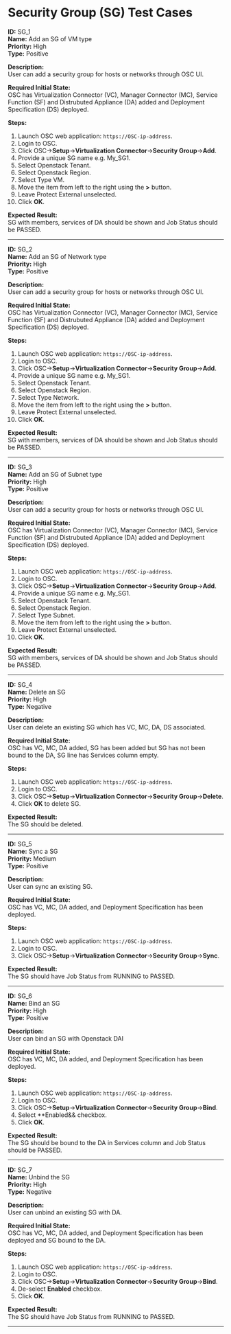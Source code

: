 # Security Group (SG) Test Cases

**ID:** SG_1  
**Name:** Add an SG of VM type  
**Priority:** High  
**Type:** Positive  

**Description:**  
User can add a security group for hosts or networks through OSC UI.  

**Required Initial State:**  
OSC has Virtualization Connector (VC), Manager Connector (MC), Service Function (SF) and Distrubuted Appliance (DA) added and Deployment Specification (DS) deployed.

**Steps:**    
1. Launch OSC web application: `https://OSC-ip-address`.  
2. Login to OSC.  
3. Click OSC->**Setup**->**Virtualization Connector**->**Security Group**->**Add**.  
4. Provide a unique SG name e.g. My_SG1.  
5. Select Openstack Tenant.  
6. Select Openstack Region.  
7. Select Type VM.  
8. Move the item from left to the right using the **>** button.  
9. Leave Protect External unselected.  
10. Click **OK**.  

**Expected Result:**  
SG with members, services of DA should be shown and Job Status should be PASSED.  

****


**ID:** SG_2  
**Name:** Add an SG of Network type  
**Priority:** High  
**Type:** Positive  

**Description:**  
User can add a security group for hosts or networks through OSC UI.  

**Required Initial State:**  
OSC has Virtualization Connector (VC), Manager Connector (MC), Service Function (SF) and Distrubuted Appliance (DA) added and Deployment Specification (DS) deployed.

**Steps:**    
1. Launch OSC web application: `https://OSC-ip-address`.  
2. Login to OSC.  
3. Click OSC->**Setup**->**Virtualization Connector**->**Security Group**->**Add**.  
4. Provide a unique SG name e.g. My_SG1.  
5. Select Openstack Tenant.  
6. Select Openstack Region.  
7. Select Type Network.  
8. Move the item from left to the right using the **>** button.  
9. Leave Protect External unselected.   
10. Click **OK**.  

**Expected Result:**  
SG with members, services of DA should be shown and Job Status should be PASSED.  

****

**ID:** SG_3  
**Name:** Add an SG of Subnet type   
**Priority:** High  
**Type:** Positive  

**Description:**  
User can add a security group for hosts or networks through OSC UI.  

**Required Initial State:**  
OSC has Virtualization Connector (VC), Manager Connector (MC), Service Function (SF) and Distrubuted Appliance (DA) added and Deployment Specification (DS) deployed.

**Steps:**    
1. Launch OSC web application: `https://OSC-ip-address`.  
2. Login to OSC.  
3. Click OSC->**Setup**->**Virtualization Connector**->**Security Group**->**Add**.  
4. Provide a unique SG name e.g. My_SG1.  
5. Select Openstack Tenant.  
6. Select Openstack Region.  
7. Select Type Subnet.  
8. Move the item from left to the right using the **>** button.  
9. Leave Protect External unselected.   
10. Click **OK**.  

**Expected Result:**  
SG with members, services of DA should be shown and Job Status should be PASSED.  

****

**ID:** SG_4  
**Name:** Delete an SG  
**Priority:** High  
**Type:** Negative  

**Description:**  
User can delete an existing SG which has VC, MC, DA, DS associated.  

**Required Initial State:**  
OSC has VC, MC, DA added, SG has been added but SG has not been bound to the DA, SG line has Services column empty.  

**Steps:**    
1. Launch OSC web application: `https://OSC-ip-address`.  
2. Login to OSC.  
3. Click OSC->**Setup**->**Virtualization Connector**->**Security Group**->**Delete**.  
4. Click **OK** to delete SG.  

**Expected Result:**  
The SG should be deleted.  

****

**ID:** SG_5  
**Name:** Sync a SG  
**Priority:** Medium  
**Type:** Positive  

**Description:**  
User can sync an existing SG.  

**Required Initial State:**  
OSC has VC, MC, DA added, and Deployment Specification has been deployed.  

**Steps:**  
1. Launch OSC web application: `https://OSC-ip-address`.  
2. Login to OSC.  
3. Click OSC->**Setup**->**Virtualization Connector**->**Security Group**->**Sync**.  

**Expected Result:**  
The SG should have Job Status from RUNNING to PASSED.  

****

**ID:** SG_6  
**Name:** Bind an SG  
**Priority:** High  
**Type:** Positive  

**Description:**  
User can bind an SG with Openstack DAI

**Required Initial State:**  
OSC has VC, MC, DA added, and Deployment Specification has been deployed.  

**Steps:**  
1. Launch OSC web application: `https://OSC-ip-address`.  
2. Login to OSC.  
3. Click OSC->**Setup**->**Virtualization Connector**->**Security Group**->**Bind**.  
4. Select **Enabled&& checkbox.  
5. Click **OK**.  

**Expected Result:**  
The SG should be bound to the DA in Services column and Job Status should be PASSED.  

****


**ID:** SG_7  
**Name:** Unbind the SG  
**Priority:** High  
**Type:** Negative  

**Description:**  
User can unbind an existing SG with DA.  

**Required Initial State:**  
OSC has VC, MC, DA added, and Deployment Specification has been deployed and SG bound to the DA.

**Steps:**    
1. Launch OSC web application: `https://OSC-ip-address`.  
2. Login to OSC.  
3. Click OSC->**Setup**->**Virtualization Connector**->**Security Group**->**Bind**.  
4. De-select **Enabled** checkbox.  
5. Click **OK**.  

**Expected Result:**  
The SG should have Job Status from RUNNING to PASSED.  

****
